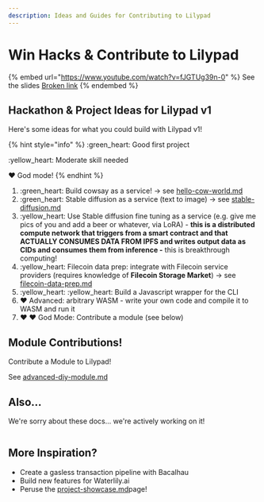 ```yaml
---
description: Ideas and Guides for Contributing to Lilypad
---
```


# Win Hacks & Contribute to Lilypad

{% embed url="https://www.youtube.com/watch?v=fJGTUg39n-0" %}
See the slides [Broken link](broken-reference "mention")
{% endembed %}

## Hackathon & Project Ideas for Lilypad v1

Here's some ideas for what you could build with Lilypad v1!

{% hint style="info" %}
:green\_heart: Good first project

:yellow\_heart: Moderate skill needed

:heart: God mode!
{% endhint %}

1. :green\_heart: Build cowsay as a service! -> see [hello-cow-world.md](../examples/hello-cow-world.md "mention")
2. :green\_heart: Stable diffusion as a service (text to image) -> see [stable-diffusion.md](../examples/stable-diffusion.md "mention")
3. :yellow\_heart: Use Stable diffusion fine tuning as a service (e.g. give me pics of you and add a beer or whatever, via LoRA) - **this is a distributed compute network that triggers from a smart contract and that ACTUALLY CONSUMES DATA FROM IPFS and writes output data as CIDs and consumes them from inference -** this is breakthrough computing!
4. :yellow\_heart: Filecoin data prep: integrate with Filecoin service providers (requires knowledge of **Filecoin Storage Market**) -> see [filecoin-data-prep.md](../examples/filecoin-data-prep.md "mention")
5. :yellow\_heart: :yellow\_heart: Build a Javascript wrapper for the CLI
6. :heart: Advanced: arbitrary WASM - write your own code and compile it to WASM and run it
7. :heart: :heart: God Mode: Contribute a module (see below)

## Module Contributions!

Contribute a Module to Lilypad!

See [advanced-diy-module.md](../examples/advanced-diy-module.md "mention")

## Also...

We're sorry about these docs... we're actively working on it!

<figure><img src="../../../../.gitbook/assets/image (69).png" alt=""><figcaption></figcaption></figure>

## More Inspiration?

* Create a gasless transaction pipeline with Bacalhau
* Build new features for Waterlily.ai
* Peruse the [project-showcase.md](../../../../use-cases/project-showcase.md "mention")page!
